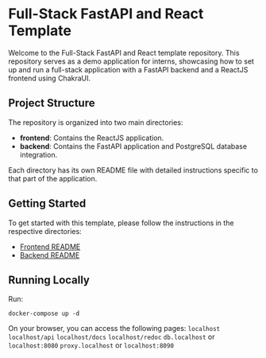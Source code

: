 # Full-Stack FastAPI and React Template

Welcome to the Full-Stack FastAPI and React template repository. This repository serves as a demo application for interns, showcasing how to set up and run a full-stack application with a FastAPI backend and a ReactJS frontend using ChakraUI.

## Project Structure

The repository is organized into two main directories:

- **frontend**: Contains the ReactJS application.
- **backend**: Contains the FastAPI application and PostgreSQL database integration.

Each directory has its own README file with detailed instructions specific to that part of the application.

## Getting Started

To get started with this template, please follow the instructions in the respective directories:

- [Frontend README](./frontend/README.md)
- [Backend README](./backend/README.md)

## Running Locally

Run:
```
docker-compose up -d
```

On your browser, you can access the following pages:
`localhost`
`localhost/api`
`localhost/docs`
`localhost/redoc`
`db.localhost` or `localhost:8080`
`proxy.localhost` or `localhost:8090`
